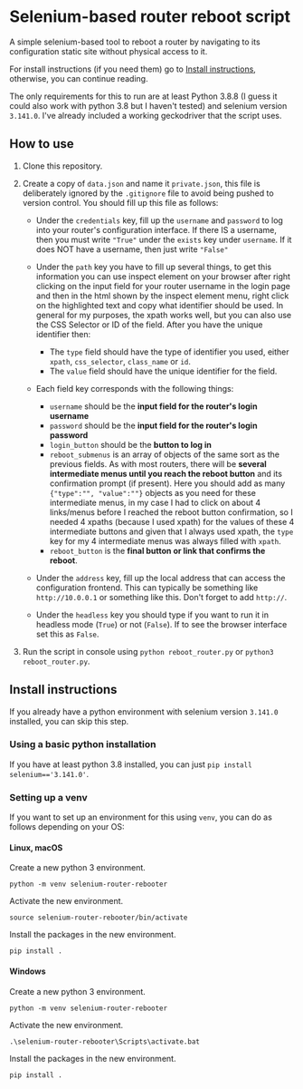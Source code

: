 # Selenium-based router reboot script

A simple selenium-based tool to reboot a router by navigating to its configuration static site without physical access to it.

For install instructions (if you need them) go to [Install instructions](#install-instructions), otherwise, you can continue reading.

The only requirements for this to run are at least Python 3.8.8 (I guess it could also work with python 3.8 but I haven't tested) and selenium version `3.141.0`. I've already included a working geckodriver that the script uses.

## How to use

1. Clone this repository.

2. Create a copy of `data.json` and name it `private.json`, this file is deliberately ignored by the `.gitignore` file to avoid being pushed to version control. You should fill up this file as follows:

    + Under the `credentials` key, fill up the `username` and `password` to log into your router's configuration interface. If there IS a username, then you must write `"True"` under the `exists` key under `username`. If it does NOT have a username, then just write `"False"`

    + Under the `path` key you have to fill up several things, to get this information you can use inspect element on your browser after right clicking on the input field for your router username in the login page and then in the html shown by the inspect element menu, right click on the highlighted text and copy what identifier should be used. In general for my purposes, the xpath works well, but you can also use the CSS Selector or ID of the field. After you have the unique identifier then:
  
      + The `type` field should have the type of identifier you used, either `xpath`, `css_selector`, `class_name` or `id`.
      + The `value` field should have the unique identifier for the field.

    + Each field key corresponds with the following things:
      + `username` should be the **input field for the router's login username**
      + `password` should be the **input field for the router's login password**
      + `login_button` should be the **button to log in**
      + `reboot_submenus` is an array of objects of the same sort as the previous fields. As with most routers, there will be **several intermediate menus until you reach the reboot button** and its confirmation prompt (if present). Here you should add as many `{"type":"", "value":""}` objects as you need for these intermediate menus, in my case I had to click on about 4 links/menus before I reached the reboot button confirmation, so I needed 4 xpaths (because I used xpath) for the values of these 4 intermediate buttons and given that I always used xpath, the `type` key for my 4 intermediate menus was always filled with `xpath`.
      + `reboot_button` is the **final button or link that confirms the reboot**. 
      
    + Under the `address` key, fill up the local address that can access the configuration frontend. This can typically be something like `http://10.0.0.1` or something like this. Don't forget to add `http://`.

    + Under the `headless` key you should type if you want to run it in headless mode (`True`) or not (`False`). If to see the browser interface set this as `False`.

3. Run the script in console using `python reboot_router.py` or `python3 reboot_router.py`.

## Install instructions

If you already have a python environment with selenium version `3.141.0` installed, you can skip this step.

### Using a basic python installation

If you have at least python 3.8 installed, you can just `pip install selenium=='3.141.0'`.

### Setting up a venv

If you want to set up an environment for this using `venv`, you can do as follows depending on your OS:

#### Linux, macOS

Create a new python 3 environment.

```
python -m venv selenium-router-rebooter
```

Activate the new environment.

```
source selenium-router-rebooter/bin/activate
```

Install the packages in the new environment.

```
pip install .
```

#### Windows

Create a new python 3 environment.

```
python -m venv selenium-router-rebooter
```

Activate the new environment.

```
.\selenium-router-rebooter\Scripts\activate.bat 
```

Install the packages in the new environment.

```
pip install .
```
